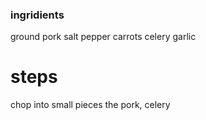### ingridients
ground pork
salt
pepper
carrots
celery
garlic

# steps
chop into small pieces the pork, celery

